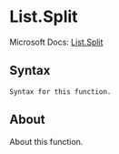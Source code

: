 ---
---

# List.Split

Microsoft Docs: [List.Split](https://docs.microsoft.com/en-us/powerquery-m/list-split)

## Syntax

```
Syntax for this function.
```

## About

About this function.

